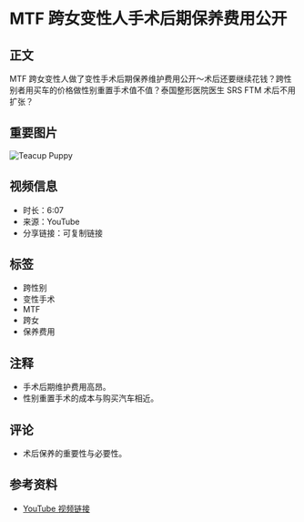 # MTF 跨女变性人手术后期保养费用公开

## 正文

MTF 跨女变性人做了变性手术后期保养维护费用公开～术后还要继续花钱？跨性别者用买车的价格做性别重置手术值不值？泰国整形医院医生 SRS FTM 术后不用扩张？

## 重要图片

![Teacup Puppy](https://i.ytimg.com/an/FgZCfqwed7r17XD8UMeOGw/featured_channel.jpg?v=6133496a)

## 视频信息

- 时长：6:07
- 来源：YouTube
- 分享链接：可复制链接

## 标签

- 跨性别
- 变性手术
- MTF
- 跨女
- 保养费用

## 注释
- 手术后期维护费用高昂。
- 性别重置手术的成本与购买汽车相近。

## 评论
- 术后保养的重要性与必要性。

## 参考资料
- [YouTube 视频链接](https://www.youtube.com/watch?v=FgZCfqwed7r17XD8UMeOGw)
